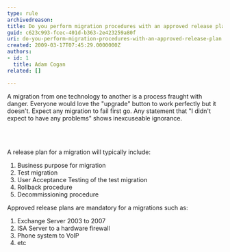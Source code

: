```yaml
---
type: rule
archivedreason: 
title: Do you perform migration procedures with an approved release plan?
guid: c623c993-fcec-401d-b363-2e423259a80f
uri: do-you-perform-migration-procedures-with-an-approved-release-plan
created: 2009-03-17T07:45:29.0000000Z
authors:
- id: 1
  title: Adam Cogan
related: []

---
```




  <p>A migration from one technology to another is a process fraught with danger. Everyone would love the &quot;upgrade&quot; button to work perfectly but it doesn't. Expect any migration to fail first go. Any statement that &quot;I didn't expect to have any problems&quot; shows inexcuseable ignorance. </p>

<br><excerpt class='endintro'></excerpt><br>

  <p>A release plan for a migration will typically include&#58;</p>
<ol>
    <li>Business purpose for migration
    </li>
    <li>Test migration
    </li>
    <li>User Acceptance Testing of the test migration
    </li>
    <li>Rollback procedure
    </li>
    <li>Decommissioning procedure </li>
</ol>
<p>Approved release plans are mandatory for a migrations such as&#58; </p>
<ol>
    <li>Exchange Server 2003 to 2007
    </li>
    <li>ISA Server to a hardware firewall
    </li>
    <li>Phone system to VoIP
    </li>
    <li>etc </li>
</ol>



